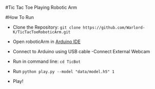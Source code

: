#Tic Tac Toe Playing Robotic Arm

#How To Run

- Clone the Repository:  ``` git clone https://github.com/Warlord-K/TicTacToeRoboticArm.git ```

- Open roboticArm in [Arduino IDE](https://www.arduino.cc/en/software)
- Connect to Arduino using USB cable
-Connect External Webcam
- Run in command line: ```cd TicBot```

- Run ``` python play.py --model "data/model.h5" 1 ```
- Play!
